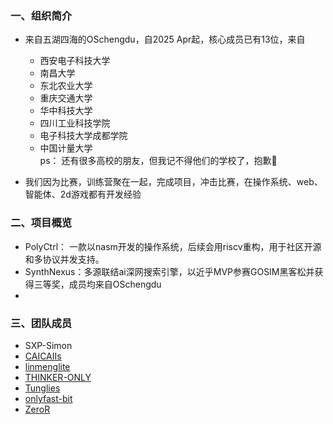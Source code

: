 ### 一、组织简介
- 来自五湖四海的OSchengdu，自2025 Apr起，核心成员已有13位，来自
  - 西安电子科技大学
  - 南昌大学
  - 东北农业大学
  - 重庆交通大学
  - 华中科技大学
  - 四川工业科技学院
  - 电子科技大学成都学院
  - 中国计量大学<br>
  ps： 还有很多高校的朋友，但我记不得他们的学校了，抱歉🙇

- 我们因为比赛，训练营聚在一起，完成项目，冲击比赛，在操作系统、web、智能体、2d游戏都有开发经验
  
### 二、项目概览
- PolyCtrl： 一款以nasm开发的操作系统，后续会用riscv重构，用于社区开源和多协议并发支持。
- SynthNexus：多源联结ai深网搜索引擎，以近乎MVP参赛GOSIM黑客松并获得三等奖，成员均来自OSchengdu
- 

### 三、团队成员
- SXP-Simon
- [CAICAIIs](https://github.com/CAICAIIs)
- [linmenglite](https://github.com/SXP-Simon)
- [THINKER-ONLY](https://github.com/THINKER-ONLY)
- [Tunglies](https://github.com/Tunglies)
- [onlyfast-bit](https://github.com/onlyfast-bit)
- [ZeroR](https://github.com/ZeroRMonday)
